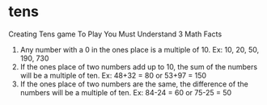 # tens
Creating Tens game
To Play You Must Understand 3
Math Facts
1. Any number with a 0 in the ones place is a multiple of 10.
Ex: 10, 20, 50, 190, 730
2. If the ones place of two numbers add up to 10, the sum of the numbers will be a multiple of ten.
Ex: 48+32 = 80 or 53+97 = 150
3. If the ones place of two numbers are the same, the difference of the numbers will be a multiple of ten.
Ex: 84-24 = 60 or 75-25 = 50